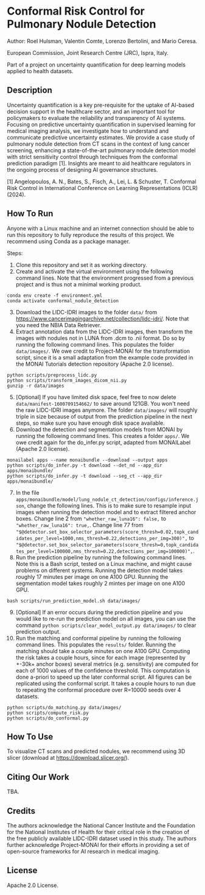 # Conformal Risk Control for Pulmonary Nodule Detection
Author: Roel Hulsman, Valentin Comte, Lorenzo Bertolini, and Mario Ceresa. 

European Commission, Joint Research Centre (JRC), Ispra, Italy.

Part of a project on uncertainty quantification for deep learning models applied to health datasets. 


## Description
Uncertainty quantification is a key pre-requisite for the uptake of AI-based decision support in the healthcare sector, and an important tool for policymakers to evaluate the reliability and transparency of AI systems. Focusing on predictive uncertainty quantification in supervised learning for medical imaging analysis, we investigate how to understand and communicate predictive uncertainty estimates. We provide a case study of pulmonary nodule detection from CT scans in the context of lung cancer screening, enhancing a state-of-the-art pulmonary nodule detection model with strict sensitivity control through techniques from the conformal prediction paradigm [1]. Insights are meant to aid healthcare regulators in the ongoing process of designing AI governance structures.

[1] Angelopoulos, A. N., Bates, S., Fisch, A., Lei, L. & Schuster, T. Conformal Risk Control in International Conference on Learning Representations (ICLR) (2024).


## How To Run
Anyone with a Linux machine and an internet connection should be able to run this repository to fully reproduce the results of this project. We recommend using Conda as a package manager. 

Steps:
1. Clone this repository and set it as working directory. 
2. Create and activate the virtual environment using the following command lines. Note that the environment progressed from a previous project and is thus not a minimal working product. 
```
conda env create -f environment.yml
conda activate conformal_nodule_detection
```
3. Download the LIDC-IDRI images to the folder `data/` from https://www.cancerimagingarchive.net/collection/lidc-idri/. Note that you need the NBIA Data Retriever. 
4. Extract annotation data from the LIDC-IDRI images, then transform the images with nodules not in LUNA from .dcm to .nii format. Do so by running the following command lines. This populates the folder `data/images/`. We owe credit to Project-MONAI for the transformation script, since it is a small adaptation from the example code provided in the MONAI Tutorials detection repository (Apache 2.0 license). 
```
python scripts/preprocess_lidc.py
python scripts/transform_images_dicom_nii.py
gunzip -r data/images
```
5. [Optional] If you have limited disk space, feel free to now delete `data/manifest-1600709154662/` to save around 121GB. You won't need the raw LIDC-IDRI images anymore. The folder `data/images/` will roughly triple in size because of output from the prediction pipeline in the next steps, so make sure you have enough disk space available. 
6. Download the detection and segmentation models from MONAI by running the following command lines. This creates a folder `apps/`. We owe credit again for the do_infer.py script, adapted from MONAILabel (Apache 2.0 license).
```
monailabel apps --name monaibundle --download --output apps
python scripts/do_infer.py -t download --det_nd --app_dir apps/monaibundle/
python scripts/do_infer.py -t download --seg_ct --app_dir apps/monaibundle/
```
7. In the file `apps/monaibundle/model/lung_nodule_ct_detection/configs/inference.json`, change the following lines. This is to make sure to resample input images when running the detection model and to extract filtered anchor boxes. Change line 2 from ``"whether_raw_luna16": false,`` to ``"whether_raw_luna16": true,``. Change line 77 from ``"$@detector.set_box_selector_parameters(score_thresh=0.02,topk_candidates_per_level=1000,nms_thresh=0.22,detections_per_img=300)",`` to ``"$@detector.set_box_selector_parameters(score_thresh=0,topk_candidates_per_level=100000,nms_thresh=0.22,detections_per_img=100000)",``. 
8. Run the prediction pipeline by running the following command lines. Note this is a Bash script, tested on a Linux machine, and might cause problems on different systems. Running the detection model takes roughly 17 minutes per image on one A100 GPU. Running the segmentation model takes roughly 2 mintes per image on one A100 GPU. 
```
bash scripts/run_prediction_model.sh data/images/
```
9. [Optional] If an error occurs during the prediction pipeline and you would like to re-run the prediction model on all images, you can use the command ``python scripts/clear_model_output.py data/images/`` to clear prediction output.
10. Run the matching and conformal pipeline by running the following command lines. This populates the `results/` folder. Running the matching should take a couple minutes on one A100 GPU. Computing the risk takes a couple hours, since for each image (represented by +-30k+ anchor boxes) several metrics (e.g. sensitivity) are computed for each of 1000 values of the confidence threshold. This computation is done a-priori to speed up the later conformal script. All figures can be replicated using the conformal script. It takes a couple hours to run due to repeating the conformal procedure over R=10000 seeds over 4 datasets. 
```
python scripts/do_matching.py data/images/
python scripts/compute_risk.py 
python scripts/do_conformal.py
```


## How To Use
To visualize CT scans and predicted nodules, we recommend using 3D slicer (download at https://download.slicer.org/). 


## Citing Our Work
TBA.


## Credits
The authors acknowledge the National Cancer Institute and the Foundation for the National Institutes of Health for their critical role in the creation of the free publicly available LIDC-IDRI dataset used in this study. The authors further acknowledge Project-MONAI for their efforts in providing a set of open-source frameworks for AI research in medical imaging.


## License
Apache 2.0 License.


